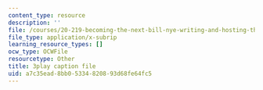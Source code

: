 ```yaml
---
content_type: resource
description: ''
file: /courses/20-219-becoming-the-next-bill-nye-writing-and-hosting-the-educational-show-january-iap-2015/a7c35ead8bb05334820893d68fe64fc5_5DpVemTczV8.vtt
file_type: application/x-subrip
learning_resource_types: []
ocw_type: OCWFile
resourcetype: Other
title: 3play caption file
uid: a7c35ead-8bb0-5334-8208-93d68fe64fc5
---
```


